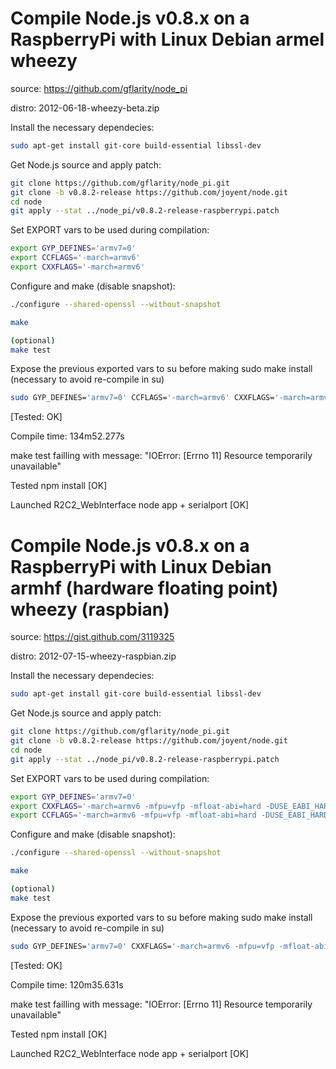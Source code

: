 Compile Node.js v0.8.x on a RaspberryPi with Linux Debian armel wheezy
======================================================================
source: https://github.com/gflarity/node_pi

distro: 2012-06-18-wheezy-beta.zip

Install the necessary dependecies:
```bash
sudo apt-get install git-core build-essential libssl-dev
```

Get Node.js source and apply patch:
```bash
git clone https://github.com/gflarity/node_pi.git
git clone -b v0.8.2-release https://github.com/joyent/node.git
cd node
git apply --stat ../node_pi/v0.8.2-release-raspberrypi.patch
```

Set EXPORT vars to be used during compilation:
```bash
export GYP_DEFINES='armv7=0'
export CCFLAGS='-march=armv6'
export CXXFLAGS='-march=armv6'
```

Configure and make (disable snapshot):
```bash
./configure --shared-openssl --without-snapshot

make

(optional)
make test
```

Expose the previous exported vars to su before making sudo make install (necessary to avoid re-compile in su)
```bash
sudo GYP_DEFINES='armv7=0' CCFLAGS='-march=armv6' CXXFLAGS='-march=armv6' make install
```

[Tested: OK]

Compile time: 134m52.277s

make test failling with message: "IOError: [Errno 11] Resource temporarily unavailable"

Tested npm install [OK]

Launched R2C2_WebInterface node app + serialport [OK]

Compile Node.js v0.8.x on a RaspberryPi with Linux Debian armhf (hardware floating point) wheezy (raspbian)
===========================================================================================================
source: https://gist.github.com/3119325

distro: 2012-07-15-wheezy-raspbian.zip

Install the necessary dependecies:
```bash
sudo apt-get install git-core build-essential libssl-dev
```

Get Node.js source and apply patch:
```bash
git clone https://github.com/gflarity/node_pi.git
git clone -b v0.8.2-release https://github.com/joyent/node.git
cd node
git apply --stat ../node_pi/v0.8.2-release-raspberrypi.patch
```

Set EXPORT vars to be used during compilation:
```bash
export GYP_DEFINES='armv7=0'
export CXXFLAGS='-march=armv6 -mfpu=vfp -mfloat-abi=hard -DUSE_EABI_HARDFLOAT'
export CCFLAGS='-march=armv6 -mfpu=vfp -mfloat-abi=hard -DUSE_EABI_HARDFLOAT'
```

Configure and make (disable snapshot):
```bash
./configure --shared-openssl --without-snapshot

make

(optional)
make test
```
Expose the previous exported vars to su before making sudo make install (necessary to avoid re-compile in su)
```bash
sudo GYP_DEFINES='armv7=0' CXXFLAGS='-march=armv6 -mfpu=vfp -mfloat-abi=hard -DUSE_EABI_HARDFLOAT' CCFLAGS='-march=armv6 -mfpu=vfp -mfloat-abi=hard  -DUSE_EABI_HARDFLOAT' make install
```

[Tested: OK]

Compile time: 120m35.631s

make test failling with message: "IOError: [Errno 11] Resource temporarily unavailable"

Tested npm install [OK]

Launched R2C2_WebInterface node app + serialport [OK]
